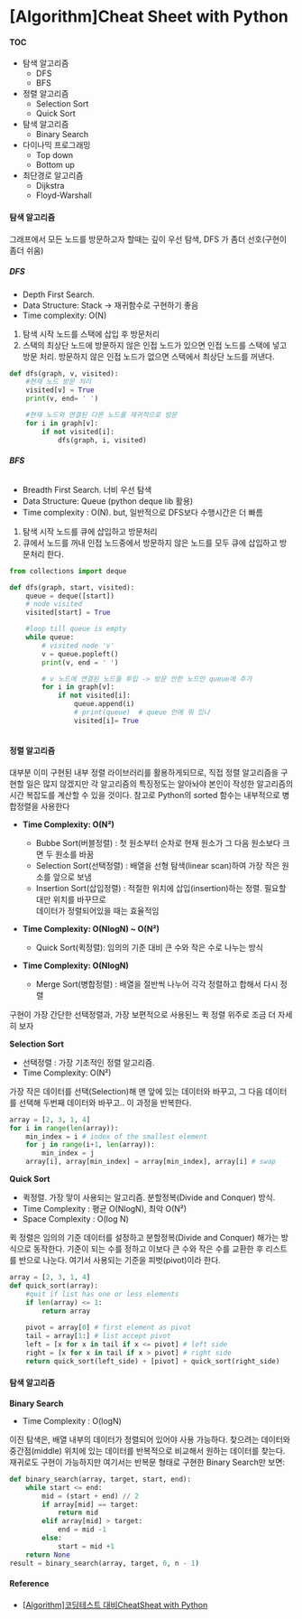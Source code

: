 # **[Algorithm]Cheat Sheet with Python**


#### TOC
- 탐색 알고리즘
  - DFS
  - BFS
- 정렬 알고리즘
  - Selection Sort
  - Quick Sort
- 탐색 알고리즘
  - Binary Search
- 다이나믹 프로그래밍
  - Top down
  - Bottom up
- 최단경로 알고리즘
  - Dijkstra
  - Floyd-Warshall





#### 탐색 알고리즘

그래프에서 모든 노드를 방문하고자 할때는 깊이 우선 탐색, DFS 가 좀더 선호(구현이 좀더 쉬움)

##### **DFS**
- Depth First Search.
- Data Structure: Stack -> 재귀함수로 구현하기 좋음
- Time complexity: O(N)

1. 탐색 시작 노드를 스택에 삽입 후 방문처리
2. 스택의 최상단 노드에 방문하지 않은 인접 노드가 있으면 인접 노드를 스택에 넣고  
   방문 처리. 방문하지 않은 인접 노드가 없으면 스택에서 최상단 노드를 꺼낸다.

```python
def dfs(graph, v, visited):
    #현재 노드 방문 처리
    visited[v] = True
    print(v, end= ' ')

    #현재 노드와 연결된 다른 노드를 재귀적으로 방문
    for i in graph[v]:
        if not visited[i]:
            dfs(graph, i, visited)
```


###### **BFS**
- Breadth First Search. 너비 우선 탐색
- Data Structure: Queue (python deque lib 활용)
- Time complexity : O(N). but, 일반적으로 DFS보다 수행시간은 더 빠름
  
1. 탐색 시작 노드를 큐에 삽입하고 방문처리
2. 큐에서 노드를 꺼내 인접 노드중에서 방문하지 않은 노드를 모두 큐에 삽입하고 방문처리 한다. 



```python
from collections import deque

def dfs(graph, start, visited):
    queue = deque([start])
    # node visited
    visited[start] = True

    #loop till queue is empty
    while queue:
        # visited node 'v'
        v = queue.popleft()
        print(v, end = ' ')

        # v 노드에 연결된 노드들 투입 -> 방문 안한 노드만 queue에 추가
        for i in graph[v]:
            if not visited[i]:
                queue.append(i)
                # print(queue)  # queue 안에 뭐 있나
                visited[i]= True
       
```



#### **정렬 알고리즘**

대부분 이미 구현된 내부 정렬 라이브러리를 활용하게되므로, 직접 정렬 알고리즘을 구현할 일은 많지 않겠지만 각 알고리즘의 특징정도는 알아놔야 본인이 작성한 알고리즘의 시간 복잡도를 계산할 수 있을 것이다.
참고로 Python의 sorted 함수는 내부적으로 병합정렬을 사용한다


- **Time Complexity: O(N²)**
  - Bubbe Sort(버블정렬) : 첫 원소부터 순차로 현재 원소가 그 다음 원소보다 크면 두 원소를 바꿈
  - Selection Sort(선택정렬) : 배열을 선형 탐색(linear scan)하여 가장 작은 원소를 앞으로 보냄
  - Insertion Sort(삽입정렬) : 적절한 위치에 삽입(insertion)하는 정렬. 필요할 대만 위치를 바꾸므로    
                            데이터가 정렬되어있을 때는 효율적임
    
- **Time Complexity: O(NlogN) ~ O(N²)**
  - Quick Sort(퀵정렬): 임의의 기준 대비 큰 수와 작은 수로 나누는 방식

- **Time Complexity: O(NlogN)**
  - Merge Sort(병합정렬) : 배열을 절반씩 나누어 각각 정렬하고 합해서 다시 정렬
  
구현이 가장 간단한 선택정렬과, 가장 보편적으로 사용된느 퀵 정렬 위주로 조금 더 자세히 보자


**Selection Sort**
- 선택정렬 : 가장 기초적인 정렬 알고리즘. 
- Time Complexity: O(N²)

가장 작은 데이터를 선택(Selection)해 맨 앞에 있는 데이터와 바꾸고, 그 다음 데이터를 선택해 두번째 데이터와 바꾸고.. 이 과정을 반복한다.


```python
array = [2, 3, 1, 4]
for i in range(len(array)):
    min_index = i # index of the smallest element
    for j in range(i+1, len(array)):
        min_index = j
    array[i], array[min_index] = array[min_index], array[i] # swap

```


**Quick Sort**
- 퀵정렬. 가장 맣이 사용되는 알고리즘. 분할정복(Divide and Conquer) 방식.
- Time Complexity : 평균 O(NlogN), 최악 O(N²)
- Space Complexity : O(log N)

퀵 정렬은 임의의 기준 데이터를 설정하고 분할정복(Divide and Conquer) 해가는 방식으로 동작한다.
기준이 되는 수를 정하고 이보다 큰 수와 작은 수를 교환한 후 리스트를 반으로 나눈다.
여기서 사용되는 기준을 피벗(pivot)이라 한다.

```python
array = [2, 3, 1, 4]
def quick_sort(array):
    #quit if list has one or less elements
    if len(array) <= 1:
        return array
    
    pivot = array[0] # first element as pivot
    tail = array[1:] # list accept pivot
    left = [x for x in tail if x <= pivot] # left side
    right = [x for x in tail if x > pivot] # right side
    return quick_sort(left_side) + [pivot] + quick_sort(right_side)

```



#### 탐색 알고리즘

**Binary Search**
- Time Complexity : O(logN)

이진 탐색은, 배열 내부의 데이터가 정렬되어 있어야 사용 가능하다. 찾으려는 데이터와 중간점(middle) 위치에 있는 데이터를 반복적으로 비교해서 원하는 데이터를 찾는다.
재귀로도 구현이 가능하지만 여기서는 반복문 형태로 구현한 Binary Search만 보면:



```python
def binary_search(array, target, start, end):
    while start <= end:
        mid = (start + end) // 2
        if array[mid] == target:
            return mid
        elif array[mid] > target:
            end = mid -1
        else:
            start = mid +1
    return None
result = binary_search(array, target, 0, n - 1)

```



#### Reference
- [[Algorithm]코딩테스트 대비CheatSheat with Python](https://jaemunbro.medium.com/python-%EC%BD%94%EB%94%A9%ED%85%8C%EC%8A%A4%ED%8A%B8-%EB%8C%80%EB%B9%84-cheat-sheet-839a0681738f)
